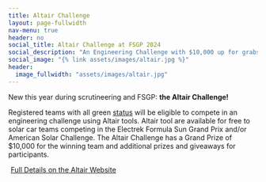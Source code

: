 ```yaml
---
title: Altair Challenge
layout: page-fullwidth
nav-menu: true
header: no
social_title: Altair Challenge at FSGP 2024
social_description: "An Engineering Challenge with $10,000 up for grabs! Sponsored by Altair"
social_image: "{% link assets/images/altair.jpg %}"
header: 
  image_fullwidth: "assets/images/altair.jpg"
---
```


New this year during scrutineering and FSGP: **the Altair Challenge!**

Registered teams with all green [status](https://www.americansolarchallenge.org/the-competition/2024-american-solar-challenge/asc-2024-pre-event-team-status/) will be eligible to compete in an engineering challenge using Altair tools. Altair tool are available for free to solar car teams competing in the Electrek Formula Sun Grand Prix and/or American Solar Challenge. The Altair Challenge has a Grand Prize of $10,000 for the winning team and additional prizes and giveaways for participants. 

<a target="_blank" href="https://web.altair.com/solar-car-challenge" class="button special" style="margin:5px">Full Details on the Altair Website</a>